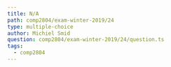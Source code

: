 ```yaml
---
title: N/A
path: comp2804/exam-winter-2019/24
type: multiple-choice
author: Michiel Smid
question: comp2804/exam-winter-2019/24/question.ts
tags:
  - comp2804
---
```

